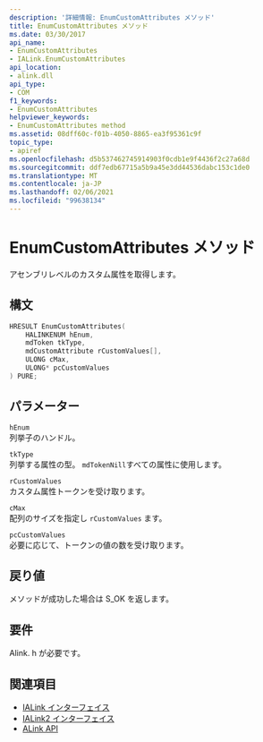 ```yaml
---
description: '詳細情報: EnumCustomAttributes メソッド'
title: EnumCustomAttributes メソッド
ms.date: 03/30/2017
api_name:
- EnumCustomAttributes
- IALink.EnumCustomAttributes
api_location:
- alink.dll
api_type:
- COM
f1_keywords:
- EnumCustomAttributes
helpviewer_keywords:
- EnumCustomAttributes method
ms.assetid: 08dff60c-f01b-4050-8865-ea3f95361c9f
topic_type:
- apiref
ms.openlocfilehash: d5b537462745914903f0cdb1e9f4436f2c27a68d
ms.sourcegitcommit: ddf7edb67715a5b9a45e3dd44536dabc153c1de0
ms.translationtype: MT
ms.contentlocale: ja-JP
ms.lasthandoff: 02/06/2021
ms.locfileid: "99638134"
---
```

# <a name="enumcustomattributes-method"></a>EnumCustomAttributes メソッド

アセンブリレベルのカスタム属性を取得します。  
  
## <a name="syntax"></a>構文  
  
```cpp  
HRESULT EnumCustomAttributes(  
    HALINKENUM hEnum,  
    mdToken tkType,  
    mdCustomAttribute rCustomValues[],  
    ULONG cMax,  
    ULONG* pcCustomValues  
) PURE;  
```  
  
## <a name="parameters"></a>パラメーター  

 `hEnum`  
 列挙子のハンドル。  
  
 `tkType`  
 列挙する属性の型。 `mdTokenNill`すべての属性に使用します。  
  
 `rCustomValues`  
 カスタム属性トークンを受け取ります。  
  
 `cMax`  
 配列のサイズを指定し `rCustomValues` ます。  
  
 `pcCustomValues`  
 必要に応じて、トークンの値の数を受け取ります。  
  
## <a name="return-value"></a>戻り値  

 メソッドが成功した場合は S_OK を返します。  
  
## <a name="requirements"></a>要件  

 Alink. h が必要です。  
  
## <a name="see-also"></a>関連項目

- [IALink インターフェイス](ialink-interface.md)
- [IALink2 インターフェイス](ialink2-interface.md)
- [ALink API](index.md)
